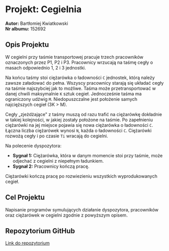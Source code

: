 # Projekt: Cegielnia

**Autor:** Bartłomiej Kwiatkowski  
**Nr albumu:** 152692

## Opis Projektu

W cegielni przy taśmie transportowej pracuje trzech pracowników oznaczonych przez P1, P2 i P3. Pracownicy wrzucają na taśmę cegły o masach odpowiednio 1, 2 i 3 jednostki.

Na końcu taśmy stoi ciężarówka o ładowności `C` jednostek, którą należy zawsze załadować do pełna. Wszyscy pracownicy starają się układać cegły na taśmie najszybciej jak to możliwe. Taśma może przetransportować w danej chwili maksymalnie `K` sztuk cegieł. Jednocześnie taśma ma ograniczony udźwig `M`. Niedopuszczalne jest położenie samych najcięższych cegieł (3K > M).

Cegły „zjeżdżające" z taśmy muszą od razu trafić na ciężarówkę dokładnie w takiej kolejności, w jakiej zostały położone na taśmie. Po zapełnieniu ciężarówki na jej miejsce pojawia się nowa ciężarówka o ładowności `C`. Łączna liczba ciężarówek wynosi `N`, każda o ładowności `C`. Ciężarówki rozwożą cegły i po czasie `Ti` wracają do cegielni.

Na polecenie dyspozytora:
- **Sygnał 1:** Ciężarówka, która w danym momencie stoi przy taśmie, może odjechać z cegielni z niepełnym ładunkiem.
- **Sygnał 2:** Pracownicy kończą pracę.

Ciężarówki kończą pracę po rozwiezieniu wszystkich wyprodukowanych cegieł.

## Cel Projektu

Napisanie programów symulujących działanie dyspozytora, pracowników oraz ciężarówek w cegielni zgodnie z powyższym opisem.

## Repozytorium GitHub

[Link do repozytorium](https://github.com/twojanazwa/repozytorium_cegielnia)  

